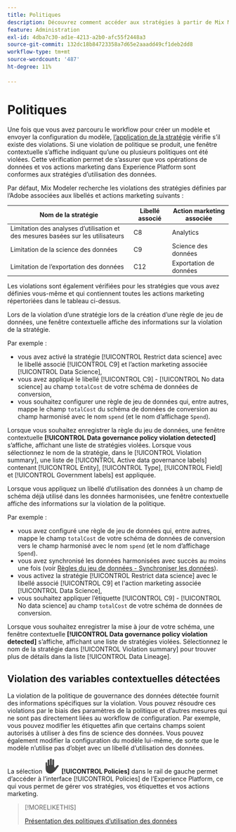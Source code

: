 ```yaml
---
title: Politiques
description: Découvrez comment accéder aux stratégies à partir de Mix Modeler.
feature: Administration
exl-id: 4dba7c30-ad1e-4213-a2b0-afc55f2448a3
source-git-commit: 132dc18b84723358a7d65e2aaadd49cf1deb2dd8
workflow-type: tm+mt
source-wordcount: '487'
ht-degree: 11%

---
```


# Politiques

Une fois que vous avez parcouru le workflow pour créer un modèle et envoyer la configuration du modèle, [l’application de la stratégie](https://experienceleague.adobe.com/en/docs/experience-platform/data-governance/enforcement/overview#automatic-enforcement) vérifie s’il existe des violations. Si une violation de politique se produit, une fenêtre contextuelle s’affiche indiquant qu’une ou plusieurs politiques ont été violées. Cette vérification permet de s’assurer que vos opérations de données et vos actions marketing dans Experience Platform sont conformes aux stratégies d’utilisation des données.

Par défaut, Mix Modeler recherche les violations des stratégies définies par l’Adobe associées aux libellés et actions marketing suivants :

| Nom de la stratégie | Libellé associé | Action marketing associée |
|---|---|---|
| Limitation des analyses d’utilisation et des mesures basées sur les utilisateurs | C8 | Analytics |
| Limitation de la science des données | C9 | Science des données |
| Limitation de l’exportation des données | C12 | Exportation de données |

Les violations sont également vérifiées pour les stratégies que vous avez définies vous-même et qui contiennent toutes les actions marketing répertoriées dans le tableau ci-dessus.

Lors de la violation d’une stratégie lors de la création d’une règle de jeu de données, une fenêtre contextuelle affiche des informations sur la violation de la stratégie.

Par exemple :

- vous avez activé la stratégie [!UICONTROL Restrict data science] avec le libellé associé [!UICONTROL C9] et l’action marketing associée [!UICONTROL Data Science],
- vous avez appliqué le libellé [!UICONTROL C9] - [!UICONTROL No data science] au champ `totalCost` de votre schéma de données de conversion,
- vous souhaitez configurer une règle de jeu de données qui, entre autres, mappe le champ `totalCost` du schéma de données de conversion au champ harmonisé avec le nom `spend` (et le nom d’affichage `Spend`).

Lorsque vous souhaitez enregistrer la règle du jeu de données, une fenêtre contextuelle **[!UICONTROL Data governance policy violation detected]** s’affiche, affichant une liste de stratégies violées. Lorsque vous sélectionnez le nom de la stratégie, dans le [!UICONTROL Violation summary], une liste de [!UICONTROL Active data governance labels] contenant [!UICONTROL Entity], [!UICONTROL Type], [!UICONTROL Field] et [!UICONTROL Government labels] est appliquée.

<!-- pending screenshot -->

Lorsque vous appliquez un libellé d’utilisation des données à un champ de schéma déjà utilisé dans les données harmonisées, une fenêtre contextuelle affiche des informations sur la violation de la politique.

Par exemple :

- vous avez configuré une règle de jeu de données qui, entre autres, mappe le champ `totalCost` de votre schéma de données de conversion vers le champ harmonisé avec le nom `spend` (et le nom d’affichage `Spend`).
- vous avez synchronisé les données harmonisées avec succès au moins une fois (voir [Règles du jeu de données - Synchroniser les données](/help/harmonize-data/dataset-rules.md#sync-data)).
- vous activez la stratégie [!UICONTROL Restrict data science] avec le libellé associé [!UICONTROL C9] et l&#39;action marketing associée [!UICONTROL Data Science],
- vous souhaitez appliquer l’étiquette [!UICONTROL C9] - [!UICONTROL No data science] au champ `totalCost` de votre schéma de données de conversion.

Lorsque vous souhaitez enregistrer la mise à jour de votre schéma, une fenêtre contextuelle **[!UICONTROL Data governance policy violation detected]** s’affiche, affichant une liste de stratégies violées. Sélectionnez le nom de la stratégie dans [!UICONTROL Violation summary] pour trouver plus de détails dans la liste [!UICONTROL Data Lineage].

<!-- pending screenshot -->

## Violation des variables contextuelles détectées

La violation de la politique de gouvernance des données détectée fournit des informations spécifiques sur la violation. Vous pouvez résoudre ces violations par le biais des paramètres de la politique et d’autres mesures qui ne sont pas directement liées au workflow de configuration. Par exemple, vous pouvez modifier les étiquettes afin que certains champs soient autorisés à utiliser à des fins de science des données. Vous pouvez également modifier la configuration du modèle lui-même, de sorte que le modèle n’utilise pas d’objet avec un libellé d’utilisation des données.

La sélection ![ ](/help/assets/icons/Privacy.svg) **[!UICONTROL Policies]** dans le rail de gauche permet d’accéder à l’interface [!UICONTROL Policies] de l’Experience Platform, ce qui vous permet de gérer vos stratégies, vos étiquettes et vos actions marketing.

<!--
Currently,  Mix Modeler does not support all of the data governance functionality offered by Experience Platform. Field level access control is supported. See [Field level access control](../harmonize-data/dataset-rules.md#field-level-access-control)
-->

>[!MORELIKETHIS]
>
>[Présentation des politiques d’utilisation des données](https://experienceleague.adobe.com/en/docs/experience-platform/data-governance/policies/overview)
>
>

